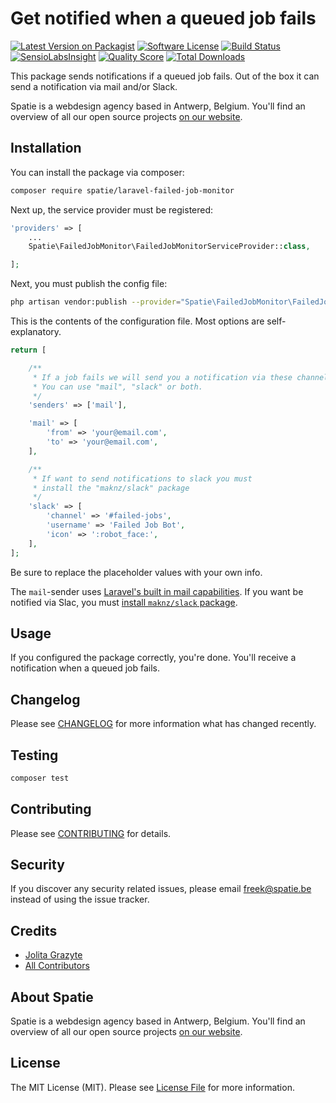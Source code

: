 # Get notified when a queued job fails

[![Latest Version on Packagist](https://img.shields.io/packagist/v/spatie/laravel-failed-job-monitor.svg?style=flat-square)](https://packagist.org/packages/spatie/laravel-failed-job-monitor)
[![Software License](https://img.shields.io/badge/license-MIT-brightgreen.svg?style=flat-square)](LICENSE.md)
[![Build Status](https://img.shields.io/travis/spatie/laravel-failed-job-monitor/master.svg?style=flat-square)](https://travis-ci.org/spatie/laravel-failed-job-monitor)
[![SensioLabsInsight](https://img.shields.io/sensiolabs/i/f2aaa07e-2960-4ed5-a130-626e990fef3f.svg?style=flat-square)](https://insight.sensiolabs.com/projects/f2aaa07e-2960-4ed5-a130-626e990fef3f)
[![Quality Score](https://img.shields.io/scrutinizer/g/spatie/laravel-failed-job-monitor.svg?style=flat-square)](https://scrutinizer-ci.com/g/spatie/laravel-failed-job-monitor)
[![Total Downloads](https://img.shields.io/packagist/dt/spatie/laravel-failed-job-monitor.svg?style=flat-square)](https://packagist.org/packages/spatie/laravel-failed-job-monitor)

This package sends notifications if a queued job fails. Out of the box it can send a notification via mail and/or Slack.

Spatie is a webdesign agency based in Antwerp, Belgium. You'll find an overview of all our open source projects [on our website](https://spatie.be/opensource).

## Installation

You can install the package via composer:

``` bash
composer require spatie/laravel-failed-job-monitor
```

Next up, the service provider must be registered:

```php
'providers' => [
    ...
    Spatie\FailedJobMonitor\FailedJobMonitorServiceProvider::class,

];
```

Next, you must publish the config file:

```bash
php artisan vendor:publish --provider="Spatie\FailedJobMonitor\FailedJobMonitorServiceProvider"
```

This is the contents of the configuration file. Most options are self-explanatory.

```php
return [

    /**
     * If a job fails we will send you a notification via these channels.
     * You can use "mail", "slack" or both.
     */
    'senders' => ['mail'],

    'mail' => [
        'from' => 'your@email.com',
        'to' => 'your@email.com',
    ],

    /**
     * If want to send notifications to slack you must
     * install the "maknz/slack" package
     */
    'slack' => [
        'channel' => '#failed-jobs',
        'username' => 'Failed Job Bot',
        'icon' => ':robot_face:',
    ],
];

```

Be sure to replace the placeholder values with your own info.

The `mail`-sender uses [Laravel's built in mail capabilities](https://laravel.com/docs/5.2/mail#sending-mail).
If you want be notified via Slac, you must [install `maknz/slack` package]((https://github.com/maknz/slack)).

## Usage

If you configured the package correctly, you're done. You'll receive a notification when a queued job fails.

## Changelog

Please see [CHANGELOG](CHANGELOG.md) for more information what has changed recently.

## Testing

``` bash
composer test
```

## Contributing

Please see [CONTRIBUTING](.github/CONTRIBUTING.md) for details.

## Security

If you discover any security related issues, please email freek@spatie.be instead of using the issue tracker.

## Credits

- [Jolita Grazyte](https://github.com/JolitaGrazyte)
- [All Contributors](../../contributors)

## About Spatie
Spatie is a webdesign agency based in Antwerp, Belgium. You'll find an overview of all our open source projects [on our website](https://spatie.be/opensource).

## License

The MIT License (MIT). Please see [License File](LICENSE.md) for more information.
